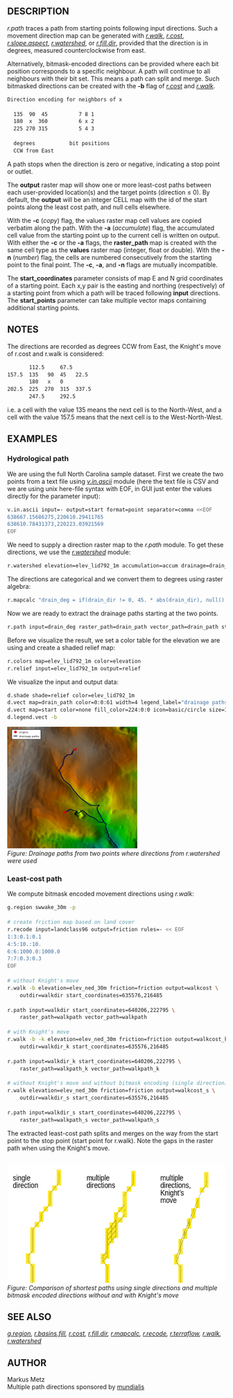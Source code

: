 ## DESCRIPTION

*r.path* traces a path from starting points following input directions.
Such a movement direction map can be generated with
*[r.walk](r.walk.md)*, *[r.cost](r.cost.md)*,
*[r.slope.aspect](r.slope.aspect.md)*, *[r.watershed](r.watershed.md)*,
or *[r.fill.dir](r.fill.dir.md)*, provided that the direction is in
degrees, measured counterclockwise from east.

Alternatively, bitmask-encoded directions can be provided where each bit
position corresponds to a specific neighbour. A path will continue to
all neighbours with their bit set. This means a path can split and
merge. Such bitmasked directions can be created with the **-b** flag of
*[r.cost](r.cost.md)* and *[r.walk](r.walk.md)*.

```sh
Direction encoding for neighbors of x

  135  90  45          7 8 1
  180  x  360          6 x 2
  225 270 315          5 4 3

  degrees           bit positions
  CCW from East
```

A path stops when the direction is zero or negative, indicating a stop
point or outlet.

The **output** raster map will show one or more least-cost paths between
each user-provided location(s) and the target points (direction ≤ 0). By
default, the **output** will be an integer CELL map with the id of the
start points along the least cost path, and null cells elsewhere.

With the **-c** (*copy*) flag, the values raster map cell values are
copied verbatim along the path. With the **-a** (*accumulate*) flag, the
accumulated cell value from the starting point up to the current cell is
written on output. With either the **-c** or the **-a** flags, the
**raster_path** map is created with the same cell type as the **values**
raster map (integer, float or double). With the **-n** (*number*) flag,
the cells are numbered consecutively from the starting point to the
final point. The **-c**, **-a**, and **-n** flags are mutually
incompatible.

The **start_coordinates** parameter consists of map E and N grid
coordinates of a starting point. Each x,y pair is the easting and
northing (respectively) of a starting point from which a path will be
traced following **input** directions. The **start_points** parameter
can take multiple vector maps containing additional starting points.

## NOTES

The directions are recorded as degrees CCW from East, the Knight's move
of r.cost and r.walk is considered:

```sh
       112.5     67.5
157.5  135   90  45   22.5
       180   x   0
202.5  225  270  315  337.5
       247.5     292.5
```

i.e. a cell with the value 135 means the next cell is to the North-West,
and a cell with the value 157.5 means that the next cell is to the
West-North-West.

## EXAMPLES

### Hydrological path

We are using the full North Carolina sample dataset. First we create the
two points from a text file using *[v.in.ascii](v.in.ascii.md)* module
(here the text file is CSV and we are using unix here-file syntax with
EOF, in GUI just enter the values directly for the parameter input):

```sh
v.in.ascii input=- output=start format=point separator=comma <<EOF
638667.15686275,220610.29411765
638610.78431373,220223.03921569
EOF
```

We need to supply a direction raster map to the *r.path* module. To get
these directions, we use the *[r.watershed](r.watershed.md)* module:

```sh
r.watershed elevation=elev_lid792_1m accumulation=accum drainage=drain_dir
```

The directions are categorical and we convert them to degrees using
raster algebra:

```sh
r.mapcalc "drain_deg = if(drain_dir != 0, 45. * abs(drain_dir), null())"
```

Now we are ready to extract the drainage paths starting at the two
points.

```sh
r.path input=drain_deg raster_path=drain_path vector_path=drain_path start_points=start
```

Before we visualize the result, we set a color table for the elevation
we are using and create a shaded relief map:

```sh
r.colors map=elev_lid792_1m color=elevation
r.relief input=elev_lid792_1m output=relief
```

We visualize the input and output data:

```sh
d.shade shade=relief color=elev_lid792_1m
d.vect map=drain_path color=0:0:61 width=4 legend_label="drainage paths"
d.vect map=start color=none fill_color=224:0:0 icon=basic/circle size=15 legend_label=origins
d.legend.vect -b
```

[<img src="r_path_with_r_watershed_direction.png" width="300"
height="280" alt="drainage using r.watershed" />](r_path_with_r_watershed_direction.png)  
*Figure: Drainage paths from two points where directions from
r.watershed were used*

### Least-cost path

We compute bitmask encoded movement directions using *r.walk:*

```sh
g.region swwake_30m -p

# create friction map based on land cover
r.recode input=landclass96 output=friction rules=- << EOF
1:3:0.1:0.1
4:5:10.:10.
6:6:1000.0:1000.0
7:7:0.3:0.3
EOF

# without Knight's move
r.walk -b elevation=elev_ned_30m friction=friction output=walkcost \
    outdir=walkdir start_coordinates=635576,216485

r.path input=walkdir start_coordinates=640206,222795 \
    raster_path=walkpath vector_path=walkpath

# with Knight's move
r.walk -b -k elevation=elev_ned_30m friction=friction output=walkcost_k \
    outdir=walkdir_k start_coordinates=635576,216485

r.path input=walkdir_k start_coordinates=640206,222795 \
    raster_path=walkpath_k vector_path=walkpath_k

# without Knight's move and without bitmask encoding (single direction)
r.walk elevation=elev_ned_30m friction=friction output=walkcost_s \
    outdir=walkdir_s start_coordinates=635576,216485

r.path input=walkdir_s start_coordinates=640206,222795 \
    raster_path=walkpath_s vector_path=walkpath_s
```

The extracted least-cost path splits and merges on the way from the
start point to the stop point (start point for r.walk). Note the gaps in
the raster path when using the Knight's move.

```sh

```

[<img src="r_path_with_bitmask.png" width="600" height="274"
alt="least cost path using bitmask" />](r_path_with_bitmask.png)  
*Figure: Comparison of shortest paths using single directions and
multiple bitmask encoded directions without and with Knight's move*

## SEE ALSO

*[g.region](g.region.md), [r.basins.fill](r.basins.fill.md),
[r.cost](r.cost.md), [r.fill.dir](r.fill.dir.md),
[r.mapcalc](r.mapcalc.md), [r.recode](r.recode.md),
[r.terraflow](r.terraflow.md), [r.walk](r.walk.md),
[r.watershed](r.watershed.md)*

## AUTHOR

Markus Metz  
Multiple path directions sponsored by
[mundialis](https://www.mundialis.de)
